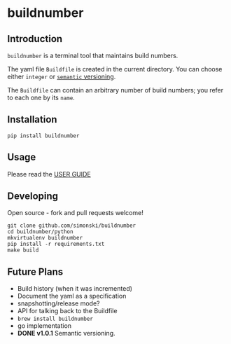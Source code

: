 # buildnumber

## Introduction

`buildnumber` is a terminal tool that maintains build numbers.

The yaml file `Buildfile` is created in the current directory.  You can choose either `integer` or [`semantic` versioning](https://semver.org).

The `Buildfile` can contain an arbitrary number of build numbers; you refer to each one by its `name`.

## Installation

	pip install buildnumber

## Usage

Please read the [USER GUIDE](USER_GUIDE.md)

## Developing

Open source - fork and pull requests welcome!

	git clone github.com/simonski/buildnumber
	cd buildnumber/python
	mkvirtualenv buildnumber
	pip install -r requirements.txt
	make build

## Future Plans

- Build history (when it was incremented)
- Document the yaml as a specification
- snapshotting/release mode?
- API for talking back to the Buildfile
- `brew install buildnumber`
- go implementation
- **DONE v1.0.1** Semantic versioning.

